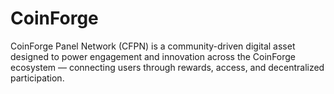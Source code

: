 # CoinForge
CoinForge Panel Network (CFPN) is a community-driven digital asset designed to power engagement and innovation across the CoinForge ecosystem — connecting users through rewards, access, and decentralized participation.
